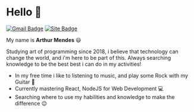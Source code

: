 # Hello 👋

[![Gmail Badge](https://img.shields.io/badge/-arthurmendespereira505@gmail-0070f3?style=flat&logo=Gmail&logoColor=white&link=mailto:arthurmendespereira505@gmail.com)](mailto:arthurmendespereira505@gmail)
[![Site Badge](https://img.shields.io/badge/-arthurmendespereira.com.br-0070f3?style=flat&logoColor=white&link=arthurmendespereira.com.br)](arthurmendespereira.com.br)

My name is __Arthur Mendes__ 😃

Studying art of programming since 2018, i believe that technology can change the world, and i'm here to be part of this.
Always searching knowledge to be the best best i can do in my activities!

- In my free time i like to listening to music, and play some Rock with my Guitar 🎸
- Currently mastering React, NodeJS for Web Development 💻
- Searching where to use my habilities and knowledge to make the difference 😉
